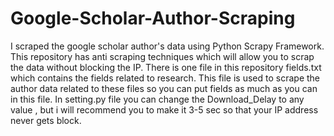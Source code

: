 # Google-Scholar-Author-Scraping
I scraped the google scholar author's data using Python Scrapy Framework. This repository has anti scraping techniques which will allow you to scrap the data without blocking the IP.
There is one file in this repository fields.txt which contains the fields related to research. This file is used to scrape the author data related to these files so you can put fields as much as you can in this file.
In setting.py file you can change the Download_Delay to any value , but i will recommend you to make it 3-5 sec so that your IP address never gets block.
